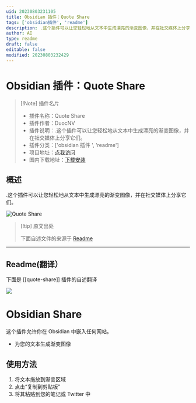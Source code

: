 ```yaml
---
uid: 20230803231105
title: Obsidian 插件：Quote Share
tags: ['obsidian插件', 'readme']
description: .这个插件可以让您轻松地从文本中生成漂亮的渐变图像，并在社交媒体上分享它们。
author: AI
type: readme
draft: false
editable: false
modified: 20230803232429
---
```


# Obsidian 插件：Quote Share

> [!Note] 插件名片
> - 插件名称：Quote Share
> - 插件作者：DuocNV
> - 插件说明：.这个插件可以让您轻松地从文本中生成漂亮的渐变图像，并在社交媒体上分享它们。
> - 插件分类：['obsidian 插件 ', 'readme']
> - 项目地址：[点我访问](https://github.com/nguyenvanduocit/quote-share)
> - 国内下载地址：[下载安装](https://pkmer.cn/products/plugin/pluginMarket/?quote-share)

## 概述

.这个插件可以让您轻松地从文本中生成漂亮的渐变图像，并在社交媒体上分享它们。

![Quote Share](https://cdn.pkmer.cn/covers/quote-share.png!pkmer)

> [!tip] 原文出处
>
>下面自述文件的来源于 [Readme](https://ghproxy.net/https://raw.githubusercontent.com/nguyenvanduocit/quote-share/main/README.md)
>

---

## Readme(翻译）

下面是 [[quote-share]] 插件的自述翻译

![](./stuff/img.png)

# Obsidian Share

这个插件允许你在 Obsidian 中嵌入任何网站。

- 为您的文本生成渐变图像

## 使用方法

1. 将文本拖放到渐变区域
2. 点击“复制到剪贴板”
3. 将其粘贴到您的笔记或 Twitter 中



